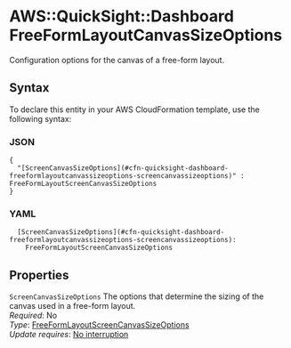 # AWS::QuickSight::Dashboard FreeFormLayoutCanvasSizeOptions<a name="aws-properties-quicksight-dashboard-freeformlayoutcanvassizeoptions"></a>

Configuration options for the canvas of a free\-form layout\.

## Syntax<a name="aws-properties-quicksight-dashboard-freeformlayoutcanvassizeoptions-syntax"></a>

To declare this entity in your AWS CloudFormation template, use the following syntax:

### JSON<a name="aws-properties-quicksight-dashboard-freeformlayoutcanvassizeoptions-syntax.json"></a>

```
{
  "[ScreenCanvasSizeOptions](#cfn-quicksight-dashboard-freeformlayoutcanvassizeoptions-screencanvassizeoptions)" : FreeFormLayoutScreenCanvasSizeOptions
}
```

### YAML<a name="aws-properties-quicksight-dashboard-freeformlayoutcanvassizeoptions-syntax.yaml"></a>

```
  [ScreenCanvasSizeOptions](#cfn-quicksight-dashboard-freeformlayoutcanvassizeoptions-screencanvassizeoptions):
    FreeFormLayoutScreenCanvasSizeOptions
```

## Properties<a name="aws-properties-quicksight-dashboard-freeformlayoutcanvassizeoptions-properties"></a>

`ScreenCanvasSizeOptions` <a name="cfn-quicksight-dashboard-freeformlayoutcanvassizeoptions-screencanvassizeoptions"></a>
The options that determine the sizing of the canvas used in a free\-form layout\.  
_Required_: No  
_Type_: [FreeFormLayoutScreenCanvasSizeOptions](aws-properties-quicksight-dashboard-freeformlayoutscreencanvassizeoptions.md)  
_Update requires_: [No interruption](https://docs.aws.amazon.com/AWSCloudFormation/latest/UserGuide/using-cfn-updating-stacks-update-behaviors.html#update-no-interrupt)
